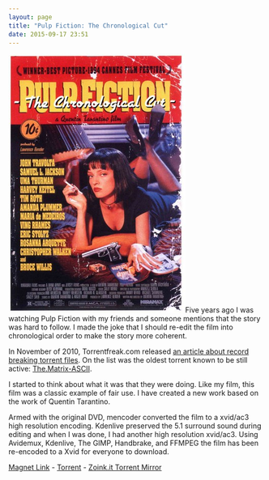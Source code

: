 ```yaml
---
layout: page
title: "Pulp Fiction: The Chronological Cut"
date: 2015-09-17 23:51
---
```

<a href="/images/pulp-fiction.jpg"><img class="alignright" src="/images/th/pulp-fiction.jpg"></a>Five years ago I was watching Pulp Fiction with my friends and someone mentions that the story was hard to follow. I made the joke that I should re-edit the film into chronological order to make the story more coherent.

In November of 2010, Torrentfreak.com released [an article about record breaking torrent files](http://torrentfreak.com/5-torrent-files-that-broke-mind-boggling-records-101107/). On the list was the oldest torrent known to be still active: [The.Matrix-ASCII](http://onyx.chattanoogastate.edu/~jack/matrix/).

I started to think about what it was that they were doing. Like my film, this film was a classic example of fair use.  I have created a new work based on the work of Quentin Tarantino.

Armed with the original DVD, mencoder converted the film to a xvid/ac3 high resolution encoding. Kdenlive preserved the 5.1 surround sound during editing and when I was done, I had another high resolution xvid/ac3. Using Avidemux, Kdenlive, The GIMP, Handbrake, and FFMPEG the film has been re-encoded to a Xvid for everyone to download.

[Magnet Link](magnet:?xt=urn:btih:d9b48bfde60c681d0d19bf7cb85b16e0dea5a6fa&dn=pulp%5Ffiction%5Fchronological%5Fcut.avi&tr=udp%3A%2F%2Ftracker.publicbt.com%3A80&tr=udp%3A%2F%2Ftracker.openbittorrent.com%3A80) - [Torrent](/public/D9B48BFDE60C681D0D19BF7CB85B16E0DEA5A6FA.torrent) - [Zoink.it Torrent Mirror](http://zoink.it/torrent/D9B48BFDE60C681D0D19BF7CB85B16E0DEA5A6FA.torrent)
